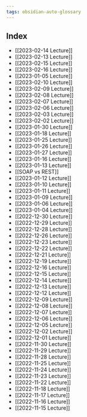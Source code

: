 ```yaml
---
tags: obsidian-auto-glossary
---
```

## Index
- [[2023-02-14 Lecture]]
- [[2023-02-13 Lecture]]
- [[2023-02-15 Lecture]]
- [[2023-02-16 Lecture]]
- [[2023-01-05 Lecture]]
- [[2023-02-10 Lecture]]
- [[2023-02-09 Lecture]]
- [[2023-02-08 Lecture]]
- [[2023-02-07 Lecture]]
- [[2023-02-06 Lecture]]
- [[2023-02-03 Lecture]]
- [[2023-02-02 Lecture]]
- [[2023-01-30 Lecture]]
- [[2023-01-18 Lecture]]
- [[2023-01-25 Lecture]]
- [[2023-01-26 Lecture]]
- [[2023-01-27 Lecture]]
- [[2023-01-16 Lecture]]
- [[2023-01-13 Lecture]]
- [[SOAP vs REST]]
- [[2023-01-12 Lecture]]
- [[2023-01-10 Lecture]]
- [[2023-01-11 Lecture]]
- [[2023-01-09 Lecture]]
- [[2023-01-06 Lecture]]
- [[2023-01-04 Lecture]]
- [[2022-12-30 Lecture]]
- [[2022-12-29 Lecture]]
- [[2022-12-28 Lecture]]
- [[2022-12-26 Lecture]]
- [[2022-12-23 Lecture]]
- [[2022-12-22 Lecture]]
- [[2022-12-21 Lecture]]
- [[2022-12-19 Lecture]]
- [[2022-12-16 Lecture]]
- [[2022-12-15 Lecture]]
- [[2022-12-14 Lecture]]
- [[2022-12-13 Lecture]]
- [[2022-12-12 Lecture]]
- [[2022-12-09 Lecture]]
- [[2022-12-08 Lecture]]
- [[2022-12-07 Lecture]]
- [[2022-12-06 Lecture]]
- [[2022-12-05 Lecture]]
- [[2022-12-02 Lecture]]
- [[2022-12-01 Lecture]]
- [[2022-11-30 Lecture]]
- [[2022-11-29 Lecture]]
- [[2022-11-28 Lecture]]
- [[2022-11-25 Lecture]]
- [[2022-11-24 Lecture]]
- [[2022-11-23 Lecture]]
- [[2022-11-22 Lecture]]
- [[2022-11-18 Lecture]]
- [[2022-11-17 Lecture]]
- [[2022-11-16 Lecture]]
- [[2022-11-15 Lecture]]
